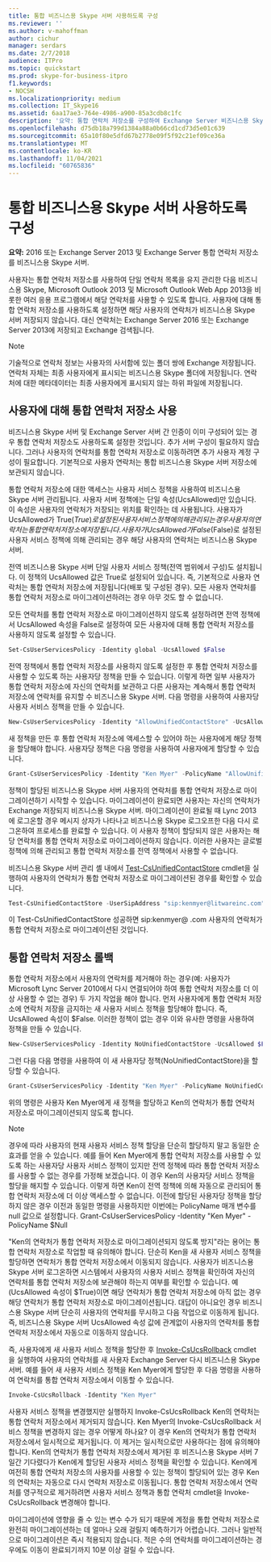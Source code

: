 ```yaml
---
title: 통합 비즈니스용 Skype 서버 사용하도록 구성
ms.reviewer: ''
ms.author: v-mahoffman
author: cichur
manager: serdars
ms.date: 2/7/2018
audience: ITPro
ms.topic: quickstart
ms.prod: skype-for-business-itpro
f1.keywords:
- NOCSH
ms.localizationpriority: medium
ms.collection: IT_Skype16
ms.assetid: 6aa17ae3-764e-4986-a900-85a3cdb8c1fc
description: '요약: 통합 연락처 저장소를 구성하여 Exchange Server 비즈니스용 Skype 서버.'
ms.openlocfilehash: d75db18a799d1384a88a0b66cd1cd73d5e01c639
ms.sourcegitcommit: 65a10f80e5dfd67b2778e09f5f92c21ef09ce36a
ms.translationtype: MT
ms.contentlocale: ko-KR
ms.lasthandoff: 11/04/2021
ms.locfileid: "60765836"
---
```

# <a name="configure-skype-for-business-server-to-use-the-unified-contact-store"></a>통합 비즈니스용 Skype 서버 사용하도록 구성
 
**요약:** 2016 또는 Exchange Server 2013 및 Exchange Server 통합 연락처 저장소를 비즈니스용 Skype 서버.
  
사용자는 통합 연락처 저장소를 사용하여 단일 연락처 목록을 유지 관리한 다음 비즈니스용 Skype, Microsoft Outlook 2013 및 Microsoft Outlook Web App 2013을 비롯한 여러 응용 프로그램에서 해당 연락처를 사용할 수 있도록 합니다. 사용자에 대해 통합 연락처 저장소를 사용하도록 설정하면 해당 사용자의 연락처가 비즈니스용 Skype 서버 저장되지 않습니다. 대신 연락처는 Exchange Server 2016 또는 Exchange Server 2013에 저장되고 Exchange 검색됩니다.
  
> [!NOTE]
> 기술적으로 연락처 정보는 사용자의 사서함에 있는 폴더 쌍에 Exchange 저장됩니다. 연락처 자체는 최종 사용자에게 표시되는 비즈니스용 Skype 폴더에 저장됩니다. 연락처에 대한 메타데이터는 최종 사용자에게 표시되지 않는 하위 파일에 저장됩니다. 
  
## <a name="enabling-the-unified-contact-store-for-a-user"></a>사용자에 대해 통합 연락처 저장소 사용

비즈니스용 Skype 서버 및 Exchange Server 서버 간 인증이 이미 구성되어 있는 경우 통합 연락처 저장소도 사용하도록 설정한 것입니다. 추가 서버 구성이 필요하지 않습니다. 그러나 사용자의 연락처를 통합 연락처 저장소로 이동하려면 추가 사용자 계정 구성이 필요합니다. 기본적으로 사용자 연락처는 통합 비즈니스용 Skype 서버 저장소에 보관되지 않습니다.
  
통합 연락처 저장소에 대한 액세스는 사용자 서비스 정책을 사용하여 비즈니스용 Skype 서버 관리됩니다. 사용자 서버 정책에는 단일 속성(UcsAllowed)만 있습니다. 이 속성은 사용자의 연락처가 저장되는 위치를 확인하는 데 사용됩니다. 사용자가 UcsAllowed가 True($True)로 설정된 사용자 서비스 정책에 의해 관리되는 경우 사용자의 연락처는 통합 연락처 저장소에 저장됩니다. 사용자가 UcsAllowed가 False($False)로 설정된 사용자 서비스 정책에 의해 관리되는 경우 해당 사용자의 연락처는 비즈니스용 Skype 서버.
  
전역 비즈니스용 Skype 서버 단일 사용자 서비스 정책(전역 범위에서 구성)도 설치됩니다. 이 정책의 UcsAllowed 값은 True로 설정되어 있습니다. 즉, 기본적으로 사용자 연락처는 통합 연락처 저장소에 저장됩니다(배포 및 구성된 경우). 모든 사용자 연락처를 통합 연락처 저장소로 마이그레이션하려는 경우 아무 것도 할 수 없습니다. 
  
모든 연락처를 통합 연락처 저장소로 마이그레이션하지 않도록 설정하려면 전역 정책에서 UcsAllowed 속성을 False로 설정하여 모든 사용자에 대해 통합 연락처 저장소를 사용하지 않도록 설정할 수 있습니다.
  
```powershell
Set-CsUserServicesPolicy -Identity global -UcsAllowed $False
```

전역 정책에서 통합 연락처 저장소를 사용하지 않도록 설정한 후 통합 연락처 저장소를 사용할 수 있도록 하는 사용자당 정책을 만들 수 있습니다. 이렇게 하면 일부 사용자가 통합 연락처 저장소에 자신의 연락처를 보관하고 다른 사용자는 계속해서 통합 연락처 저장소에 연락처를 유지할 수 비즈니스용 Skype 서버. 다음 명령을 사용하여 사용자당 사용자 서비스 정책을 만들 수 있습니다.
  
```powershell
New-CsUserServicesPolicy -Identity "AllowUnifiedContactStore" -UcsAllowed $True
```

새 정책을 만든 후 통합 연락처 저장소에 액세스할 수 있어야 하는 사용자에게 해당 정책을 할당해야 합니다. 사용자당 정책은 다음 명령을 사용하여 사용자에게 할당할 수 있습니다.
  
```powershell
Grant-CsUserServicesPolicy -Identity "Ken Myer" -PolicyName "AllowUnifiedContactStore"
```

정책이 할당된 비즈니스용 Skype 서버 사용자의 연락처를 통합 연락처 저장소로 마이그레이션하기 시작할 수 있습니다. 마이그레이션이 완료되면 사용자는 자신의 연락처가 Exchange 저장되지 비즈니스용 Skype 서버. 마이그레이션이 완료될 때 Lync 2013에 로그온할 경우 메시지 상자가 나타나고 비즈니스용 Skype 로그오프한 다음 다시 로그온하여 프로세스를 완료할 수 있습니다. 이 사용자 정책이 할당되지 않은 사용자는 해당 연락처를 통합 연락처 저장소로 마이그레이션하지 않습니다. 이러한 사용자는 글로벌 정책에 의해 관리되고 통합 연락처 저장소를 전역 정책에서 사용할 수 없습니다.
  
비즈니스용 Skype 서버 관리 셸 내에서 [Test-CsUnifiedContactStore](/powershell/module/skype/test-csunifiedcontactstore?view=skype-ps) cmdlet을 실행하여 사용자의 연락처가 통합 연락처 저장소로 마이그레이션된 경우를 확인할 수 있습니다.
  
```powershell
Test-CsUnifiedContactStore -UserSipAddress "sip:kenmyer@litwareinc.com" -TargetFqdn "atl-cs-001.litwareinc.com"
```

이 Test-CsUnifiedContactStore 성공하면 sip:kenmyer@ .com 사용자의 연락처가 통합 연락처 저장소로 <span></span> <span></span> 마이그레이션된 것입니다.
  
## <a name="rolling-back-the-unified-contact-store"></a>통합 연락처 저장소 롤백

통합 연락처 저장소에서 사용자의 연락처를 제거해야 하는 경우(예: 사용자가 Microsoft Lync Server 2010에서 다시 연결되어야 하여 통합 연락처 저장소를 더 이상 사용할 수 없는 경우) 두 가지 작업을 해야 합니다. 먼저 사용자에게 통합 연락처 저장소에 연락처 저장을 금지하는 새 사용자 서비스 정책을 할당해야 합니다. 즉, UcsAllowed 속성이 $False. 이러한 정책이 없는 경우 이와 유사한 명령을 사용하여 정책을 만들 수 있습니다.
  
```powershell
New-CsUserServicesPolicy -Identity NoUnifiedContactStore -UcsAllowed $False
```

그런 다음 다음 명령을 사용하여 이 새 사용자당 정책(NoUnifiedContactStore)을 할당할 수 있습니다.
  
```powershell
Grant-CsUserServicesPolicy -Identity "Ken Myer" -PolicyName NoUnifiedContactStore
```

위의 명령은 사용자 Ken Myer에게 새 정책을 할당하고 Ken의 연락처가 통합 연락처 저장소로 마이그레이션되지 않도록 합니다.
  
> [!NOTE]
> 경우에 따라 사용자의 현재 사용자 서비스 정책 할당을 단순히 할당하지 말고 동일한 순 효과를 얻을 수 있습니다. 예를 들어 Ken Myer에게 통합 연락처 저장소를 사용할 수 있도록 하는 사용자당 사용자 서비스 정책이 있지만 전역 정책에 따라 통합 연락처 저장소를 사용할 수 없는 경우를 가정해 보겠습니다. 이 경우 Ken의 사용자당 서비스 정책을 할당을 해지할 수 있습니다. 이렇게 하면 Ken이 전역 정책에 의해 자동으로 관리되어 통합 연락처 저장소에 더 이상 액세스할 수 없습니다. 이전에 할당된 사용자당 정책을 할당하지 않은 경우 이전과 동일한 명령을 사용하지만 이번에는 PolicyName 매개 변수를 null 값으로 설정합니다. Grant-CsUserServicesPolicy -Identity "Ken Myer" -PolicyName $Null 
  
"Ken의 연락처가 통합 연락처 저장소로 마이그레이션되지 않도록 방지"라는 용어는 통합 연락처 저장소로 작업할 때 유의해야 합니다. 단순히 Ken을 새 사용자 서비스 정책을 할당하면 연락처가 통합 연락처 저장소에서 이동되지 않습니다. 사용자가 비즈니스용 Skype 서버 로그온하면 시스템에서 사용자의 사용자 서비스 정책을 확인하여 자신의 연락처를 통합 연락처 저장소에 보관해야 하는지 여부를 확인할 수 있습니다. 예(UcsAllowed 속성이 $True)이면 해당 연락처가 통합 연락처 저장소에 아직 없는 경우 해당 연락처가 통합 연락처 저장소로 마이그레이션됩니다. 대답이 아니요인 경우 비즈니스용 Skype 서버 단순히 사용자의 연락처를 무시하고 다음 작업으로 이동하게 됩니다. 즉, 비즈니스용 Skype 서버 UcsAllowed 속성 값에 관계없이 사용자의 연락처를 통합 연락처 저장소에서 자동으로 이동하지 않습니다.
  
즉, 사용자에게 새 사용자 서비스 정책을 할당한 후 [Invoke-CsUcsRollback](/powershell/module/skype/invoke-csucsrollback?view=skype-ps) cmdlet을 실행하여 사용자의 연락처를 새 사용자 Exchange Server 다시 비즈니스용 Skype 서버. 예를 들어 새 사용자 서비스 정책을 Ken Myer에게 할당한 후 다음 명령을 사용하여 연락처를 통합 연락처 저장소에서 이동할 수 있습니다.
  
```powershell
Invoke-CsUcsRollback -Identity "Ken Myer"
```

사용자 서비스 정책을 변경했지만 실행하지 Invoke-CsUcsRollback Ken의 연락처는 통합 연락처 저장소에서 제거되지 않습니다. Ken Myer의 Invoke-CsUcsRollback 서비스 정책을 변경하지 않는 경우 어떻게 하나요? 이 경우 Ken의 연락처가 통합 연락처 저장소에서 일시적으로 제거됩니다. 이 제거는 일시적으로만 사용하다는 점에 유의해야 합니다. Ken의 연락처가 통합 연락처 저장소에서 제거된 후 비즈니스용 Skype 서버 7일간 기다렸다가 Ken에게 할당된 사용자 서비스 정책을 확인할 수 있습니다. Ken에게 여전히 통합 연락처 저장소의 사용자를 사용할 수 있는 정책이 할당되어 있는 경우 Ken의 연락처는 자동으로 다시 연락처 저장소로 이동됩니다. 통합 연락처 저장소에서 연락처를 영구적으로 제거하려면 사용자 서비스 정책과 통합 연락처 cmdlet을 Invoke-CsUcsRollback 변경해야 합니다.
  
마이그레이션에 영향을 줄 수 있는 변수 수가 되기 때문에 계정을 통합 연락처 저장소로 완전히 마이그레이션하는 데 얼마나 오래 걸릴지 예측하기가 어렵습니다. 그러나 일반적으로 마이그레이션은 즉시 적용되지 않습니다. 적은 수의 연락처를 마이그레이션하는 경우에도 이동이 완료되기까지 10분 이상 걸릴 수 있습니다.
